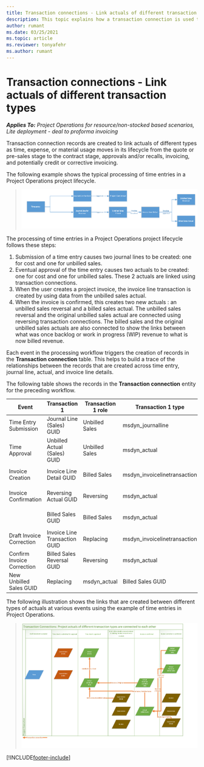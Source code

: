 ```yaml
---
title: Transaction connections - Link actuals of different transaction types
description: This topic explains how a transaction connection is used to link actuals of different types to help track profitability, billing backlog, and billed versus unbilled revenue calculations.
author: rumant
ms.date: 03/25/2021
ms.topic: article
ms.reviewer: tonyafehr 
ms.author: rumant
---
```


# Transaction connections - Link actuals of different transaction types

_**Applies To:** Project Operations for resource/non-stocked based scenarios, Lite deployment - deal to proforma invoicing_

Transaction connection records are created to link actuals of different types as time, expense, or material usage moves in its lifecycle from the quote or pre-sales stage to the contract stage, approvals and/or recalls, invoicing, and potentially credit or corrective invoicing.

The following example shows the typical processing of time entries in a Project Operations project lifecycle.

> ![Processing time entries in Project Operations.](media/basic-guide-17.png)

The processing of time entries in a Project Operations project lifecycle follows these steps: 

1. Submission of a time entry causes two journal lines to be created: one for cost and one for unbilled sales. 
2. Eventual approval of the time entry causes two actuals to be created: one for cost and one for unbilled sales. These 2 actuals are linked using transaction connections.
3. When the user creates a project invoice, the invoice line transaction is created by using data from the unbilled sales actual.
4. When the invoice is confirmed, this creates two new actuals : an unbilled sales reversal and a billed sales actual. The unbilled sales reversal and the original unbilled sales actual are connected using reversing transaction connections. The billed sales and the original unbilled sales actuals are also connected to show the links between what was once backlog or work in progress (WIP) revenue to what is now billed revenue.   

Each event in the processing workflow triggers the creation of records in the **Transaction connection** table. This helps to build a trace of the relationships between the records that are created across time entry, journal line, actual, and invoice line details.

The following table shows the records in the **Transaction connection** entity for the preceding workflow.

|Event                   |Transaction 1       |Transaction 1 role |Transaction 1 type          |Transaction 2          |Transaction 2 role |Transaction 2 type |
|------------------------|--------------------|-------------------|----------------------------|-----------------------|-------------------|-------------------|
|Time Entry Submission   |Journal Line (Sales) GUID     |Unbilled Sales |msdyn_journalline            |Journal Line (cost) GUID     |Cost            |msdyn_journalline  |
|Time Approval           |Unbilled Actual (Sales) GUID  |Unbilled Sales |msdyn_actual                 |Cost Actual(cost) GUID       |Cost            |msdyn_actual       |
|Invoice Creation        |Invoice Line Detail GUID      |Billed Sales   |msdyn_invoicelinetransaction |Unbilled Sales Actual GUID   |Unbilled Sales  |msdyn_actual       |
|Invoice Confirmation    |Reversing Actual GUID         |Reversing      |msdyn_actual                 |Original unbilled sales GUID |Original        |msdyn_actual       |
|                        |Billed Sales GUID             |Billed Sales   |msdyn_actual                 |Unbilled Sales Actual GUID   |Unbilled Sales  |msdyn_actual       |
|Draft Invoice Correction |Invoice Line Transaction GUID|Replacing      |msdyn_invoicelinetransaction |Billed Sales GUID            |Original        |msdyn_actual       |
|Confirm Invoice Correction|Billed Sales Reversal GUID  |Reversing      |msdyn_actual                 |Billed Sales GUID            |Original        |msdyn_actual       |
|New Unbilled Sales GUID |Replacing                     |msdyn_actual   |Billed Sales GUID            |Original                     |msdyn_actual    |                   |


The following illustration shows the links that are created between different types of actuals at various events using the example of time entries in Project Operations.

> ![How actuals of different types are linked to each other in Project Operations.](media/TransactionConnections.png)

[!INCLUDE[footer-include](../includes/footer-banner.md)]
